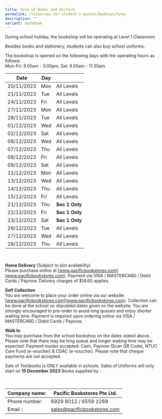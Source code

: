 ```yaml
---
title: Sale of Books and Uniform
permalink: /resources-for-student-n-parent/booksuniform/
description: ""
variant: markdown
---
```

During school holiday, the bookshop will be operating at Level 1 Classroom. 

Besides books and stationery, students can also buy school uniforms.  

The bookshop is opened on the following days with the operating hours as follows:  
Mon-Fri: 9.00am - 3.00pm,  Sat: 9.00am - 11.30am.

|Date | Day |  |
| - | - | - |
| 20/11/2023 | Mon | All Levels |
| 21/11/2023 | Tue | All Levels |
| 24/11/2023 | Fri | All Levels |
| 27/11/2023 | Mon | All Levels |
| 28/11/2023 | Tue | All Levels |
| 01/12/2023 | Wed | All Levels |
| 02/12/2023 | Sat | All Levels |
| 06/12/2023 | Wed | All Levels |
| 07/12/2023 | Thu | All Levels |
| 08/12/2023 | Fri | All Levels |
| 09/12/2023 | Sat | All Levels |
| 11/12/2023 | Mon | All Levels |
| 13/12/2023 | Wed | All Levels |
| 14/12/2023 | Thu | All Levels |
| 15/12/2023 | Fri | All Levels |
| 21/12/2023 | Thu | **Sec 1 Only** |
| 22/12/2023 | Fri | **Sec 1 Only** |
| 23/12/2023 | Sat | **Sec 1 Only** |
| 26/12/2023 | Tue | All Levels |
| 27/12/2023 | Wed | All Levels |
| 28/12/2023 | Thu | AIl Levels |

<br>

**Home Delivery** (Subject to slot availability)<br>
Please purchase online at [www.pacificbookstores.com](www.pacificbookstores.com).
Payment via VISA / MASTERCARD / Debit Cards / Paynow. Delivery charges of $14.60 applies.

**Self Collection**<br>
You are welcome to place your order online via our website: [www.pacificbookstores.com](www.pacificbookstores.com). Collection can be done at the school on stipulated dates given on the website.
You are strongly encouraged to pre-order to avoid long queues and enjoy shorter waiting time. Payment is required upon ordering
online via VISA / MASTERCARD / Debit Cards / Paynow.


**Walk In**<br>
You may purchase from the school bookshop on the dates stated above. Please note that there may be long queue and longer
waiting time may be expected.
Payment modes accepted: Cash, Paynow (Scan QR Code), NTUC Care Fund (e-voucher) &amp; CDAC (e-voucher).
Please note that cheque payments are not accepted.

Sale of Textbooks is ONLY available in schools. 
Sales of Uniforms will only start on **15 December 2023**
Books supplied by :  
<br>
<br>

|Company name:  | Pacific Bookstores Pte Ltd.|
| - |-|
|  Phone number: | 6929 8012 / 6559 2269 |
|  Email : | sales@pacificbookstores.com |